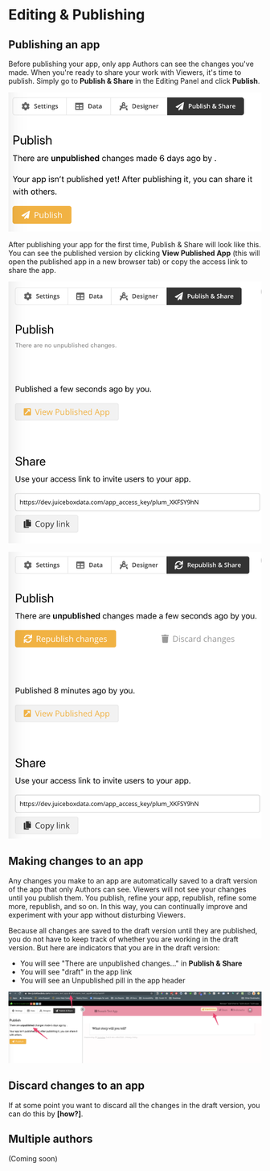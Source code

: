 # Editing & Publishing

## Publishing an app

Before publishing your app, only app Authors can see the changes you've made. When you're ready to share your work with Viewers, it's time to publish. Simply go to **Publish & Share** in the Editing Panel and click **Publish**.

![Publish &amp; Share prior to first publishing](../../.gitbook/assets/image%20%282%29.png)

After publishing your app for the first time, Publish & Share will look like this. You can see the published version by clicking **View Published App** \(this will open the published app in a new browser tab\) or copy the access link to share the app. 

![Publish &amp; Share after publishing](../../.gitbook/assets/image%20%281%29.png)

![](../../.gitbook/assets/image%20%287%29.png)

## Making changes to an app

Any changes you make to an app are automatically saved to a draft version of the app that only Authors can see. Viewers will not see your changes until you publish them. You publish, refine your app, republish, refine some more, republish, and so on. In this way, you can continually improve and experiment with your app without disturbing Viewers. 

Because all changes are saved to the draft version until they are published, you do not have to keep track of whether you are working in the draft version. But here are indicators that you are in the draft version:

* You will see "There are unpublished changes..." in **Publish & Share**
* You will see "draft" in the app link
* You will see an Unpublished pill in the app header

![](../../.gitbook/assets/image%20%283%29.png)



## Discard changes to an app

If at some point you want to discard all the changes in the draft version, you can do this by **\[how?\]**.

## Multiple authors

\(Coming soon\)

